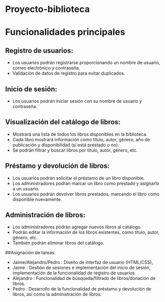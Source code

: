 # Proyecto-biblioteca
# Funcionalidades principales

## Registro de usuarios:
- Los usuarios podrán registrarse proporcionando un nombre de usuario, correo electrónico y contraseña.
- Validación de datos de registro para evitar duplicados.

## Inicio de sesión:
- Los usuarios podrán iniciar sesión con su nombre de usuario y contraseña.

## Visualización del catálogo de libros:
- Mostrará una lista de todos los libros disponibles en la biblioteca.
- Cada libro mostrará información como título, autor, género, año de publicación y disponibilidad (si está prestado o no).
- Se podrán filtrar y buscar libros por título, autor, género, etc.

## Préstamo y devolución de libros:
- Los usuarios podrán solicitar el préstamo de un libro disponible.
- Los administradores podrán marcar un libro como prestado y asignarlo a un usuario.
- Los usuarios podrán devolver libros prestados, marcando el libro como disponible nuevamente.

## Administración de libros:
- Los administradores podrán agregar nuevos libros al catálogo.
- Podrán editar la información de los libros existentes, como título, autor, género, etc.
- También podrán eliminar libros del catálogo.

##Asignación de tareas:
- Jaime/Alejandro/Pedro : Diseño de interfaz de usuario (HTML/CSS), 
- Jaime : Gestión de sesiones e  implementación del inicio de sesión,  implementación de la funcionalidad de registro de usuarios.
- Alejandro : Funcionalidad de búsqueda/filtrado de libros/donación de libros.
- Pedro : Desarrollo de la funcionalidad de préstamo y devolución de libros, así como la administración de libros.
